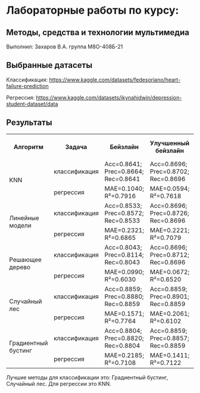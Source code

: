 # Лабораторные работы по курсу:
## Методы, средства и технологии мультимедиа
Выполнил: Захаров В.А. группа М8О-408Б-21
## Выбранные датасеты

Классификация: https://www.kaggle.com/datasets/fedesoriano/heart-failure-prediction

Регрессия: https://www.kaggle.com/datasets/ikynahidwin/depression-student-dataset/data

## Результаты

<table>
    <tr>
        <th rowspan="1">Алгоритм</th>
        <th>Задача</th>
        <th>Бейзлайн</th>
        <th>Улучшенный бейзлайн</th>
        <th>Самостоятельная имплементация алгоритма</th>
    </tr>
    <tr>
        <td rowspan="2">KNN</td>
        <td>классификация</td>
        <td>Acc=0.8641; Prec=0.8664; Rec=0.8641</td>
        <td>Acc=0.8696; Prec=0.8702; Rec=0.8696</td>
        <td>Acc=0.8696; Prec=0.8699; Rec=0.8696</td>
    </tr>
    <tr>
        <td>регрессия</td>
        <td>MAE=0.1040; R²=0.7916</td>
        <td>MAE=0.0594; R²=0.7618</td>
        <td>MAE=0.0297; R²=0.8809</td>
    </tr>
    <tr>
        <td rowspan="2">Линейные модели</td>
        <td>классификация</td>
        <td>Acc=0.8533; Prec=0.8572; Rec=0.8533</td>
        <td>Acc=0.8696; Prec=0.8726; Rec=0.8696</td>
        <td>Acc=0.8587; Prec=0.8634; Rec=0.8587</td>
    </tr>
    <tr>
        <td>регрессия</td>
        <td>MAE=0.2321; R²=0.6865</td>
        <td>MAE=0.2221; R²=0.7079</td>
        <td>MAE=0.2362; R²=0.6854</td>
    </tr>
    <tr>
        <td rowspan="2">Решающее дерево</td>
        <td>классификация</td>
        <td>Acc=0.8043; Prec=0.8114; Rec=0.8043</td>
        <td>Acc=0.8696; Prec=0.8712; Rec=0.8696</td>
        <td>Acc=0.8750; Prec=0.8772; Rec=0.8750</td>
    </tr>
    <tr>
        <td>регрессия</td>
        <td>MAE=0.0990; R²=0.6030</td>
        <td>MAE=0.0672; R²=0.6520</td>
        <td>MAE=0.1592; R²=0.6377</td>
    </tr>
    <tr>
        <td rowspan="2">Случайный лес</td>
        <td>классификация</td>
        <td>Acc=0.8859; Prec=0.8880; Rec=0.8859</td>
        <td>Acc=0.8859; Prec=0.8901; Rec=0.8859</td>
        <td>Acc=0.8858; Prec=0.9134; Rec=0.8858</td>
    </tr>
    <tr>
        <td>регрессия</td>
        <td>MAE=0.1571; R²=0.7764</td>
        <td>MAE=0.2061; R²=0.6102</td>
        <td>MAE=0.2376; R²=0.2244</td>
    </tr>
    <tr>
        <td rowspan="2">Градиентный бустинг</td>
        <td>классификация</td>
        <td>Acc=0.8804; Prec=0.8820; Rec=0.8804</td>
        <td>Acc=0.8859; Prec=0.8857; Rec=0.8859</td>
        <td>Acc=0.8967; Prec=0.8989; Rec=0.8967</td>
    </tr>
    <tr>
        <td>регрессия</td>
        <td>MAE=0.2185; R²=0.7108</td>
        <td>MAE=0.1411; R²=0.7122</td>
        <td>MAE=0.1399; R²=0.5847</td>
    </tr>
</table>

Лучшие методы для классификации это: Градиентный бустинг, Случайный лес. Для регрессии это KNN.
